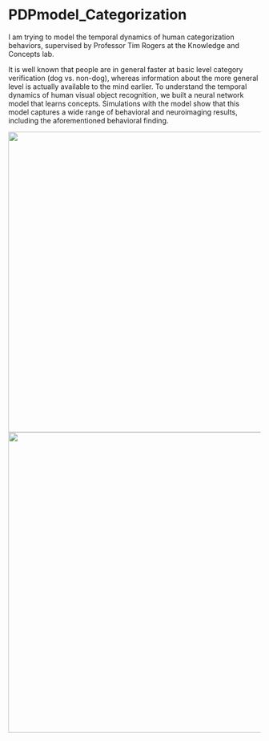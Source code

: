 # PDPmodel_Categorization

I am trying to model the temporal dynamics of human categorization behaviors, supervised by Professor Tim Rogers at the Knowledge and Concepts lab. 

It is well known that people are in general faster at basic level category verification (dog vs. non-dog), whereas information about the more general level is actually available to the mind earlier. To understand the temporal dynamics of human visual object recognition, we built a neural network model that learns concepts. Simulations with the model show that this model captures a wide range of behavioral and neuroimaging results, including the aforementioned behavioral finding. 

<img src = "https://github.com/QihongL/categorization_PDP/blob/master/plots/demo_git/tempDyn_normal%2Brsvp.png" width = 600>

<img src = "https://github.com/QihongL/categorization_PDP/blob/master/plots/demo_git/rdm_normal%2Brsvp.png" width = 600>


